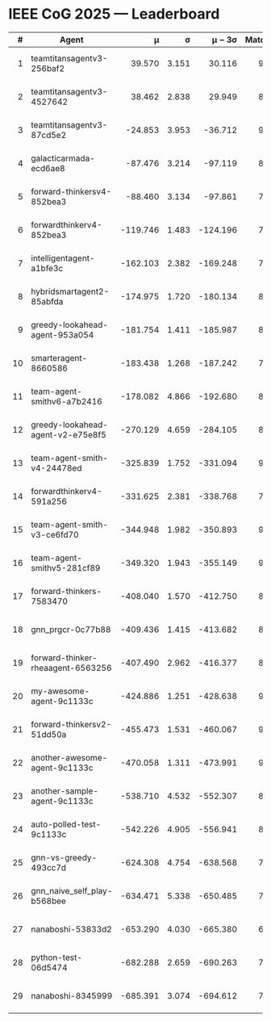 # IEEE CoG 2025 — Leaderboard

| # | Agent | μ | σ | μ − 3σ | Matches | Updated |
|---:|---|---:|---:|---:|---:|---|
| 1 | teamtitansagentv3-256baf2 | 39.570 | 3.151 | 30.116 | 9300 | 2025-08-20 15:05 |
| 2 | teamtitansagentv3-4527642 | 38.462 | 2.838 | 29.949 | 8454 | 2025-08-20 15:05 |
| 3 | teamtitansagentv3-87cd5e2 | -24.853 | 3.953 | -36.712 | 9506 | 2025-08-20 15:05 |
| 4 | galacticarmada-ecd6ae8 | -87.476 | 3.214 | -97.119 | 8960 | 2025-08-20 15:05 |
| 5 | forward-thinkersv4-852bea3 | -88.460 | 3.134 | -97.861 | 7397 | 2025-08-20 15:05 |
| 6 | forwardthinkerv4-852bea3 | -119.746 | 1.483 | -124.196 | 7222 | 2025-08-20 15:05 |
| 7 | intelligentagent-a1bfe3c | -162.103 | 2.382 | -169.248 | 7332 | 2025-08-20 15:05 |
| 8 | hybridsmartagent2-85abfda | -174.975 | 1.720 | -180.134 | 8218 | 2025-08-20 15:05 |
| 9 | greedy-lookahead-agent-953a054 | -181.754 | 1.411 | -185.987 | 8698 | 2025-08-20 15:05 |
| 10 | smarteragent-8660586 | -183.438 | 1.268 | -187.242 | 7819 | 2025-08-20 15:05 |
| 11 | team-agent-smithv6-a7b2416 | -178.082 | 4.866 | -192.680 | 8660 | 2025-08-20 15:05 |
| 12 | greedy-lookahead-agent-v2-e75e8f5 | -270.129 | 4.659 | -284.105 | 8698 | 2025-08-20 15:05 |
| 13 | team-agent-smith-v4-24478ed | -325.839 | 1.752 | -331.094 | 9662 | 2025-08-20 15:05 |
| 14 | forwardthinkerv4-591a256 | -331.625 | 2.381 | -338.768 | 7598 | 2025-08-20 15:05 |
| 15 | team-agent-smith-v3-ce6fd70 | -344.948 | 1.982 | -350.893 | 9562 | 2025-08-20 15:05 |
| 16 | team-agent-smithv5-281cf89 | -349.320 | 1.943 | -355.149 | 9320 | 2025-08-20 15:05 |
| 17 | forward-thinkers-7583470 | -408.040 | 1.570 | -412.750 | 8240 | 2025-08-20 15:05 |
| 18 | gnn_prgcr-0c77b88 | -409.436 | 1.415 | -413.682 | 8190 | 2025-08-20 15:05 |
| 19 | forward-thinker-rheaagent-6563256 | -407.490 | 2.962 | -416.377 | 8222 | 2025-08-20 15:05 |
| 20 | my-awesome-agent-9c1133c | -424.886 | 1.251 | -428.638 | 9260 | 2025-08-20 15:05 |
| 21 | forward-thinkersv2-51dd50a | -455.473 | 1.531 | -460.067 | 9142 | 2025-08-20 15:05 |
| 22 | another-awesome-agent-9c1133c | -470.058 | 1.311 | -473.991 | 9620 | 2025-08-20 15:05 |
| 23 | another-sample-agent-9c1133c | -538.710 | 4.532 | -552.307 | 8720 | 2025-08-20 15:05 |
| 24 | auto-polled-test-9c1133c | -542.226 | 4.905 | -556.941 | 8460 | 2025-08-20 15:05 |
| 25 | gnn-vs-greedy-493cc7d | -624.308 | 4.754 | -638.568 | 7220 | 2025-08-20 15:05 |
| 26 | gnn_naive_self_play-b568bee | -634.471 | 5.338 | -650.485 | 7340 | 2025-08-20 15:05 |
| 27 | nanaboshi-53833d2 | -653.290 | 4.030 | -665.380 | 6980 | 2025-08-20 15:05 |
| 28 | python-test-06d5474 | -682.288 | 2.659 | -690.263 | 7240 | 2025-08-20 15:05 |
| 29 | nanaboshi-8345999 | -685.391 | 3.074 | -694.612 | 7510 | 2025-08-20 15:05 |
